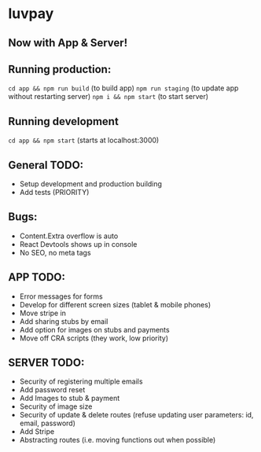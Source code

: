 # luvpay

## Now with App & Server!

## Running production:

`cd app && npm run build` (to build app)
`npm run staging` (to update app without restarting server)
`npm i && npm start` (to start server)

## Running development

`cd app && npm start` (starts at localhost:3000)

## General TODO:

* Setup development and production building
* Add tests (PRIORITY)

## Bugs:

* Content.Extra overflow is auto
* React Devtools shows up in console
* No SEO, no meta tags

## APP TODO:

* Error messages for forms
* Develop for different screen sizes (tablet & mobile phones)
* Move stripe in
* Add sharing stubs by email
* Add option for images on stubs and payments
* Move off CRA scripts (they work, low priority)

## SERVER TODO:

* Security of registering multiple emails
* Add password reset
* Add Images to stub & payment
* Security of image size
* Security of update & delete routes (refuse updating user parameters: id, email, password)
* Add Stripe
* Abstracting routes (i.e. moving functions out when possible)
